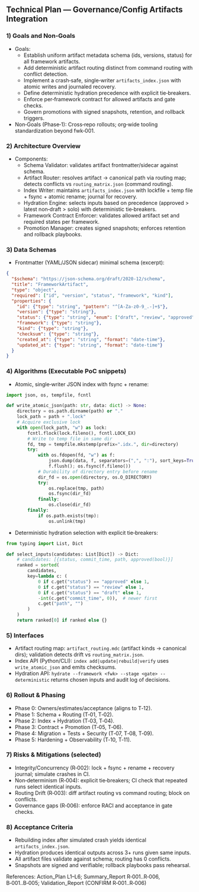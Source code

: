 ## Technical Plan — Governance/Config Artifacts Integration

### 1) Goals and Non‑Goals
- Goals:
  - Establish uniform artifact metadata schema (ids, versions, status) for all framework artifacts.
  - Add deterministic artifact routing distinct from command routing with conflict detection.
  - Implement a crash‑safe, single‑writer `artifacts_index.json` with atomic writes and journaled recovery.
  - Define deterministic hydration precedence with explicit tie‑breakers.
  - Enforce per‑framework contract for allowed artifacts and gate checks.
  - Govern promotions with signed snapshots, retention, and rollback triggers.
- Non‑Goals (Phase‑1): Cross‑repo rollouts; org‑wide tooling standardization beyond fwk‑001.

### 2) Architecture Overview
- Components:
  - Schema Validator: validates artifact frontmatter/sidecar against schema.
  - Artifact Router: resolves artifact → canonical path via routing map; detects conflicts vs `routing_matrix.json` (command routing).
  - Index Writer: maintains `artifacts_index.json` with lockfile + temp file + fsync + atomic rename; journal for recovery.
  - Hydration Engine: selects inputs based on precedence (approved > latest non‑draft > solo) with deterministic tie‑breakers.
  - Framework Contract Enforcer: validates allowed artifact set and required states per framework.
  - Promotion Manager: creates signed snapshots; enforces retention and rollback playbooks.

### 3) Data Schemas
- Frontmatter (YAML/JSON sidecar) minimal schema (excerpt):
```json
{
  "$schema": "https://json-schema.org/draft/2020-12/schema",
  "title": "FrameworkArtifact",
  "type": "object",
  "required": ["id", "version", "status", "framework", "kind"],
  "properties": {
    "id": {"type": "string", "pattern": "^[A-Za-z0-9_.-]+$"},
    "version": {"type": "string"},
    "status": {"type": "string", "enum": ["draft", "review", "approved"]},
    "framework": {"type": "string"},
    "kind": {"type": "string"},
    "checksum": {"type": "string"},
    "created_at": {"type": "string", "format": "date-time"},
    "updated_at": {"type": "string", "format": "date-time"}
  }
}
```

### 4) Algorithms (Executable PoC snippets)
- Atomic, single‑writer JSON index with fsync + rename:
```python
import json, os, tempfile, fcntl

def write_atomic_json(path: str, data: dict) -> None:
    directory = os.path.dirname(path) or "."
    lock_path = path + ".lock"
    # Acquire exclusive lock
    with open(lock_path, "w") as lock:
        fcntl.flock(lock.fileno(), fcntl.LOCK_EX)
        # Write to temp file in same dir
        fd, tmp = tempfile.mkstemp(prefix=".idx.", dir=directory)
        try:
            with os.fdopen(fd, "w") as f:
                json.dump(data, f, separators=(",", ":"), sort_keys=True)
                f.flush(); os.fsync(f.fileno())
            # Durability of directory entry before rename
            dir_fd = os.open(directory, os.O_DIRECTORY)
            try:
                os.replace(tmp, path)
                os.fsync(dir_fd)
            finally:
                os.close(dir_fd)
        finally:
            if os.path.exists(tmp):
                os.unlink(tmp)
```

- Deterministic hydration selection with explicit tie‑breakers:
```python
from typing import List, Dict

def select_inputs(candidates: List[Dict]) -> Dict:
    # candidates: [{status, commit_time, path, approved(bool)}]
    ranked = sorted(
        candidates,
        key=lambda c: (
            0 if c.get("status") == "approved" else 1,
            0 if c.get("status") == "review" else 1,
            0 if c.get("status") == "draft" else 1,
            -int(c.get("commit_time", 0)),  # newer first
            c.get("path", "")
        )
    )
    return ranked[0] if ranked else {}
```

### 5) Interfaces
- Artifact routing map: `artifact_routing.mdc` (artifact kinds → canonical dirs); validation detects drift vs `routing_matrix.json`.
- Index API (Python/CLI): `index add|update|rebuild|verify` uses `write_atomic_json` and emits checksums.
- Hydration API: `hydrate --framework <fwk> --stage <gate> --deterministic` returns chosen inputs and audit log of decisions.

### 6) Rollout & Phasing
- Phase 0: Owners/estimates/acceptance (aligns to T‑12).
- Phase 1: Schema + Routing (T‑01, T‑02).
- Phase 2: Index + Hydration (T‑03, T‑04).
- Phase 3: Contract + Promotion (T‑05, T‑06).
- Phase 4: Migration + Tests + Security (T‑07, T‑08, T‑09).
- Phase 5: Hardening + Observability (T‑10, T‑11).

### 7) Risks & Mitigations (selected)
- Integrity/Concurrency (R‑002): lock + fsync + rename + recovery journal; simulate crashes in CI.
- Non‑determinism (R‑004): explicit tie‑breakers; CI check that repeated runs select identical inputs.
- Routing Drift (R‑003): diff artifact routing vs command routing; block on conflicts.
- Governance gaps (R‑006): enforce RACI and acceptance in gate checks.

### 8) Acceptance Criteria
- Rebuilding index after simulated crash yields identical `artifacts_index.json`.
- Hydration produces identical outputs across 3+ runs given same inputs.
- All artifact files validate against schema; routing has 0 conflicts.
- Snapshots are signed and verifiable; rollback playbooks pass rehearsal.

References: Action_Plan L1–L6; Summary_Report R‑001..R‑006, B‑001..B‑005; Validation_Report (CONFIRM R‑001..R‑006)


